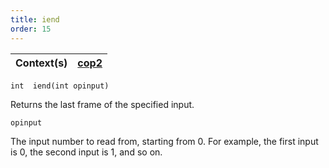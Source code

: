 ```yaml
---
title: iend
order: 15
---
```

| Context(s) | [cop2](../contexts/cop2.html) |
| --- | --- |

`int  iend(int opinput)`

Returns the last frame of the specified input.

`opinput`

The input number to read from, starting from 0. For example, the first input is 0, the second input is 1, and so on.
